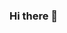 ### Hi there 👋

<!--
**Nerixhhhhhhh/Nerixhhhhhhh** is a ✨ _special_ ✨ repository because its `README.md` (this file) appears on your GitHub profile.

Here are some ideas to get you started:

- 🔭 I’m currently working on Challenges
- 🌱 I’m currently learning python
- 👯 I’m looking to collaborate on a game
- 🤔 I’m looking for help with a game
- 💬 Ask me about anything you think I know
- 📫 How to reach me: Teams or Whatssup
- 😄 Pronouns: She/Her
- ⚡ Fun fact: I am smart
-->
